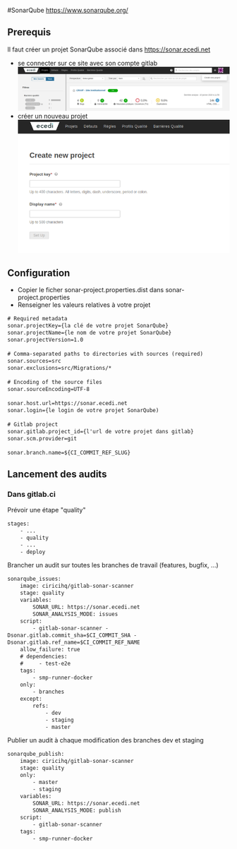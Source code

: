 #SonarQube
https://www.sonarqube.org/

## Prerequis
Il faut créer un projet SonarQube associé dans https://sonar.ecedi.net
- se connecter sur ce site avec son compte gitlab
![sonar project list page](images/sonarQube_liste.png)
- créer un nouveau projet
![sonar project create page](images/sonarQube_createProject.png)

## Configuration
- Copier le ficher sonar-project.properties.dist dans sonar-project.properties
- Renseigner les valeurs relatives à votre projet
```
# Required metadata
sonar.projectKey={la clé de votre projet SonarQube}
sonar.projectName={le nom de votre projet SonarQube}
sonar.projectVersion=1.0

# Comma-separated paths to directories with sources (required)
sonar.sources=src
sonar.exclusions=src/Migrations/*

# Encoding of the source files
sonar.sourceEncoding=UTF-8

sonar.host.url=https://sonar.ecedi.net
sonar.login={le login de votre projet SonarQube)

# Gitlab project
sonar.gitlab.project_id={l'url de votre projet dans gitlab}
sonar.scm.provider=git

sonar.branch.name=${CI_COMMIT_REF_SLUG}
```

## Lancement des audits
### Dans gitlab.ci
Prévoir une étape "quality"
```
stages:
    - ...
    - quality
    - ...
    - deploy

```
Brancher un audit sur toutes les branches de travail (features, bugfix, ...)
```
sonarqube_issues:
    image: ciricihq/gitlab-sonar-scanner
    stage: quality
    variables:
        SONAR_URL: https://sonar.ecedi.net
        SONAR_ANALYSIS_MODE: issues
    script:
        - gitlab-sonar-scanner -Dsonar.gitlab.commit_sha=$CI_COMMIT_SHA -Dsonar.gitlab.ref_name=$CI_COMMIT_REF_NAME
    allow_failure: true
    # dependencies:
    #     - test-e2e
    tags:
        - smp-runner-docker
    only:
        - branches
    except:
        refs:
            - dev
            - staging
            - master
```
Publier un audit à chaque modification des branches dev et staging
```
sonarqube_publish:
    image: ciricihq/gitlab-sonar-scanner
    stage: quality
    only:
        - master
        - staging
    variables:
        SONAR_URL: https://sonar.ecedi.net
        SONAR_ANALYSIS_MODE: publish
    script:
        - gitlab-sonar-scanner
    tags:
        - smp-runner-docker
```
